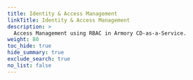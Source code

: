 ```yaml
---
title: Identity & Access Management
linkTitle: Identity & Access Management
description: >
  Access Management using RBAC in Armory CD-as-a-Service.
weight: 80
toc_hide: true
hide_summary: true
exclude_search: true
no_list: false
---
```

